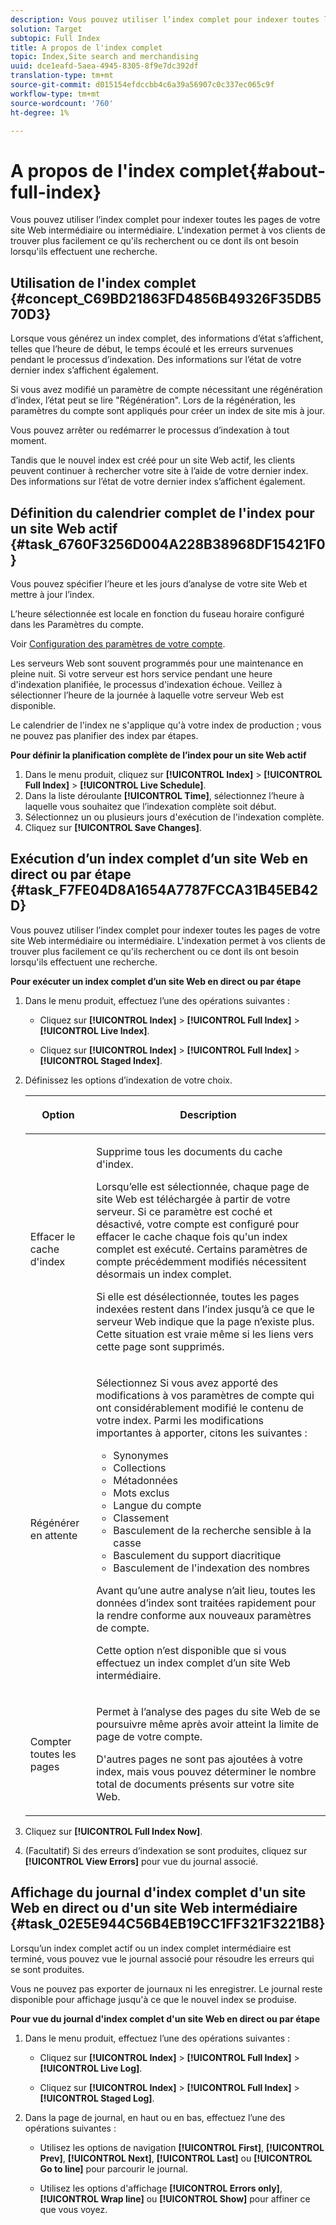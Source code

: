 ```yaml
---
description: Vous pouvez utiliser l’index complet pour indexer toutes les pages de votre site Web intermédiaire ou intermédiaire. L'indexation permet à vos clients de trouver plus facilement ce qu'ils recherchent ou ce dont ils ont besoin lorsqu'ils effectuent une recherche.
solution: Target
subtopic: Full Index
title: A propos de l'index complet
topic: Index,Site search and merchandising
uuid: dce1eafd-5aea-4945-8305-8f9e7dc392df
translation-type: tm+mt
source-git-commit: d015154efdccbb4c6a39a56907c0c337ec065c9f
workflow-type: tm+mt
source-wordcount: '760'
ht-degree: 1%

---
```



# A propos de l&#39;index complet{#about-full-index}

Vous pouvez utiliser l’index complet pour indexer toutes les pages de votre site Web intermédiaire ou intermédiaire. L&#39;indexation permet à vos clients de trouver plus facilement ce qu&#39;ils recherchent ou ce dont ils ont besoin lorsqu&#39;ils effectuent une recherche.

## Utilisation de l&#39;index complet {#concept_C69BD21863FD4856B49326F35DB570D3}

Lorsque vous générez un index complet, des informations d’état s’affichent, telles que l’heure de début, le temps écoulé et les erreurs survenues pendant le processus d’indexation. Des informations sur l’état de votre dernier index s’affichent également.

Si vous avez modifié un paramètre de compte nécessitant une régénération d’index, l’état peut se lire &quot;Régénération&quot;. Lors de la régénération, les paramètres du compte sont appliqués pour créer un index de site mis à jour.

Vous pouvez arrêter ou redémarrer le processus d’indexation à tout moment.

Tandis que le nouvel index est créé pour un site Web actif, les clients peuvent continuer à rechercher votre site à l’aide de votre dernier index. Des informations sur l’état de votre dernier index s’affichent également.

## Définition du calendrier complet de l&#39;index pour un site Web actif {#task_6760F3256D004A228B38968DF15421F0}

Vous pouvez spécifier l’heure et les jours d’analyse de votre site Web et mettre à jour l’index.

L’heure sélectionnée est locale en fonction du fuseau horaire configuré dans les Paramètres du compte.

Voir [Configuration des paramètres de votre compte](../c-about-settings-menu/c-about-account-options-menu.md#task_80A38D0C8E4F453395BD67B81E4B45D9).

Les serveurs Web sont souvent programmés pour une maintenance en pleine nuit. Si votre serveur est hors service pendant une heure d&#39;indexation planifiée, le processus d&#39;indexation échoue. Veillez à sélectionner l’heure de la journée à laquelle votre serveur Web est disponible.

Le calendrier de l&#39;index ne s&#39;applique qu&#39;à votre index de production ; vous ne pouvez pas planifier des index par étapes.

**Pour définir la planification complète de l’index pour un site Web actif**

1. Dans le menu produit, cliquez sur **[!UICONTROL Index]** > **[!UICONTROL Full Index]** > **[!UICONTROL Live Schedule]**.
1. Dans la liste déroulante **[!UICONTROL Time]**, sélectionnez l’heure à laquelle vous souhaitez que l’indexation complète soit début.
1. Sélectionnez un ou plusieurs jours d&#39;exécution de l&#39;indexation complète.
1. Cliquez sur **[!UICONTROL Save Changes]**.

## Exécution d’un index complet d’un site Web en direct ou par étape {#task_F7FE04D8A1654A7787FCCA31B45EB42D}

Vous pouvez utiliser l’index complet pour indexer toutes les pages de votre site Web intermédiaire ou intermédiaire. L&#39;indexation permet à vos clients de trouver plus facilement ce qu&#39;ils recherchent ou ce dont ils ont besoin lorsqu&#39;ils effectuent une recherche.

**Pour exécuter un index complet d’un site Web en direct ou par étape**

1. Dans le menu produit, effectuez l’une des opérations suivantes :

   * Cliquez sur **[!UICONTROL Index]** > **[!UICONTROL Full Index]** > **[!UICONTROL Live Index]**.

   * Cliquez sur **[!UICONTROL Index]** > **[!UICONTROL Full Index]** > **[!UICONTROL Staged Index]**.

1. Définissez les options d’indexation de votre choix.

   <table> 
    <thead> 
    <tr> 
    <th colname="col1" class="entry"> <p>Option </p> </th> 
    <th colname="col2" class="entry"> <p>Description </p> </th> 
    </tr> 
    </thead>
    <tbody> 
    <tr> 
    <td colname="col1"> <p>Effacer le cache d'index </p> </td> 
    <td colname="col2"> <p>Supprime tous les documents du cache d'index. </p> <p>Lorsqu’elle est sélectionnée, chaque page de site Web est téléchargée à partir de votre serveur. Si ce paramètre est coché et désactivé, votre compte est configuré pour effacer le cache chaque fois qu'un index complet est exécuté. Certains paramètres de compte précédemment modifiés nécessitent désormais un index complet. </p> <p>Si elle est désélectionnée, toutes les pages indexées restent dans l’index jusqu’à ce que le serveur Web indique que la page n’existe plus. Cette situation est vraie même si les liens vers cette page sont supprimés. </p> </td> 
    </tr> 
    <tr> 
    <td colname="col1"> <p>Régénérer en attente </p> </td> 
    <td colname="col2"> <p>Sélectionnez Si vous avez apporté des modifications à vos paramètres de compte qui ont considérablement modifié le contenu de votre index. Parmi les modifications importantes à apporter, citons les suivantes : 
    <ul id="ul_4EB8FF692FEB47BBB9A64D61299380D1"> 
    <li id="li_7CF8D286512F4210BEA3DB9F0EFA097A">Synonymes </li> 
    <li id="li_8178ABC342BB4365B3927E20433756E3">Collections </li> 
    <li id="li_57C8BD06BFA64AFAA2C9EF2CC59520EF">Métadonnées </li> 
    <li id="li_C4B6A7DA023B4A43991D03EC592170C9">Mots exclus </li> 
    <li id="li_9E0AD4B6DDC24A5A8FB5C2C1CCD5348A">Langue du compte </li> 
    <li id="li_338F107547DF48AAA0EF90F4AD8664A5">Classement </li> 
    <li id="li_7F49B86D94974E79AAD381A64A1400F2">Basculement de la recherche sensible à la casse </li> 
    <li id="li_E8FE6EE240A840AC826ADF4294AAC6F6">Basculement du support diacritique </li> 
    <li id="li_51763D482DCB4ED0972966F492B8C0F2">Basculement de l'indexation des nombres </li> 
    </ul> </p> <p>Avant qu’une autre analyse n’ait lieu, toutes les données d’index sont traitées rapidement pour la rendre conforme aux nouveaux paramètres de compte. </p> <p>Cette option n’est disponible que si vous effectuez un index complet d’un site Web intermédiaire. </p> </td> 
    </tr> 
    <tr> 
    <td colname="col1"> <p>Compter toutes les pages </p> </td> 
    <td colname="col2"> <p>Permet à l’analyse des pages du site Web de se poursuivre même après avoir atteint la limite de page de votre compte. </p> <p>D'autres pages ne sont pas ajoutées à votre index, mais vous pouvez déterminer le nombre total de documents présents sur votre site Web. </p> </td> 
    </tr> 
    </tbody> 
    </table>

1. Cliquez sur **[!UICONTROL Full Index Now]**.
1. (Facultatif) Si des erreurs d’indexation se sont produites, cliquez sur **[!UICONTROL View Errors]** pour vue du journal associé.

## Affichage du journal d&#39;index complet d&#39;un site Web en direct ou d&#39;un site Web intermédiaire {#task_02E5E944C56B4EB19CC1FF321F3221B8}

Lorsqu’un index complet actif ou un index complet intermédiaire est terminé, vous pouvez vue le journal associé pour résoudre les erreurs qui se sont produites.

Vous ne pouvez pas exporter de journaux ni les enregistrer. Le journal reste disponible pour affichage jusqu&#39;à ce que le nouvel index se produise.

**Pour vue du journal d&#39;index complet d&#39;un site Web en direct ou par étape**

1. Dans le menu produit, effectuez l’une des opérations suivantes :

   * Cliquez sur **[!UICONTROL Index]** > **[!UICONTROL Full Index]** > **[!UICONTROL Live Log]**.

   * Cliquez sur **[!UICONTROL Index]** > **[!UICONTROL Full Index]** > **[!UICONTROL Staged Log]**.

1. Dans la page de journal, en haut ou en bas, effectuez l’une des opérations suivantes :

   * Utilisez les options de navigation **[!UICONTROL First]**, **[!UICONTROL Prev]**, **[!UICONTROL Next]**, **[!UICONTROL Last]** ou **[!UICONTROL Go to line]** pour parcourir le journal.

   * Utilisez les options d&#39;affichage **[!UICONTROL Errors only]**, **[!UICONTROL Wrap line]** ou **[!UICONTROL Show]** pour affiner ce que vous voyez.

